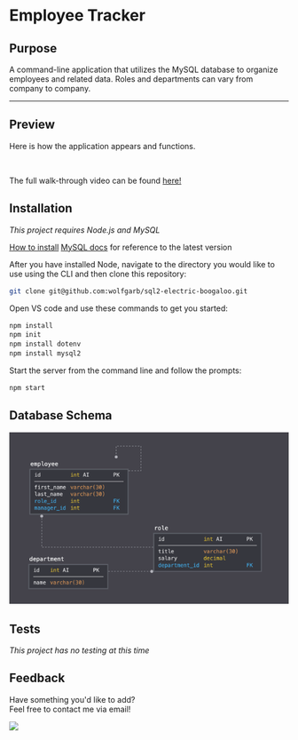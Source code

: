 # Employee Tracker

## Purpose

A command-line application that utilizes the MySQL database to organize employees and related data. Roles and departments can vary from company to company.

---

## Preview

Here is how the application appears and functions.

<img src='' />

The full walk-through video can be found [here!]()

## Installation

_This project requires Node.js and MySQL_

[How to install](https://docs.npmjs.com/downloading-and-installing-node-js-and-npm)
[MySQL docs](https://dev.mysql.com/doc/refman/8.0/en/) for reference to the latest version

After you have installed Node, navigate to the directory you would like to use using the CLI and then clone this repository:

```bash
git clone git@github.com:wolfgarb/sql2-electric-boogaloo.git
```

Open VS code and use these commands to get you started:

```bash
npm install
npm init
npm install dotenv
npm install mysql2
```

Start the server from the command line and follow the prompts:

```bash
npm start
```

## Database Schema

<img src='assets\12-sql-schema.png' />

## Tests

_This project has no testing at this time_

## Feedback

Have something you'd like to add?<br>
Feel free to contact me via email!<br>

<a href="mailto:sraewolfskill@gmail.com">
  <img src="https://img.shields.io/badge/Gmail-D14836?style=for-the-badge&logo=gmail&logoColor=white" />
 </a>
